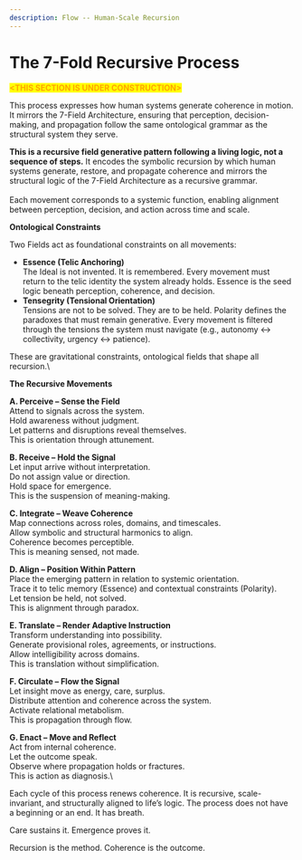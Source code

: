 ```yaml
---
description: Flow -- Human-Scale Recursion
---
```


# The 7-Fold Recursive Process

<mark style="color:orange;">**\<THIS SECTION IS UNDER CONSTRUCTION>**</mark>

This process expresses how human systems generate coherence in motion. It mirrors the 7-Field Architecture, ensuring that perception, decision-making, and propagation follow the same ontological grammar as the structural system they serve.

**This is a recursive field generative pattern following a living logic, not a sequence of steps.** It encodes the symbolic recursion by which human systems generate, restore, and propagate coherence and mirrors the structural logic of the 7-Field Architecture as a recursive grammar. \
\
Each movement corresponds to a systemic function, enabling alignment between perception, decision, and action across time and scale.



**Ontological Constraints**

Two Fields act as foundational constraints on all movements:

* **Essence (Telic Anchoring)**\
  The Ideal is not invented. It is remembered. Every movement must return to the telic identity the system already holds. Essence is the seed logic beneath perception, coherence, and decision.
* **Tensegrity (Tensional Orientation)**\
  Tensions are not to be solved. They are to be held. Polarity defines the paradoxes that must remain generative. Every movement is filtered through the tensions the system must navigate (e.g., autonomy ↔ collectivity, urgency ↔ patience).

These are gravitational constraints, ontological fields that shape all recursion.\


**The Recursive Movements**

**A. Perceive – Sense the Field**\
Attend to signals across the system.\
Hold awareness without judgment.\
Let patterns and disruptions reveal themselves.\
This is orientation through attunement.

**B. Receive – Hold the Signal**\
Let input arrive without interpretation.\
Do not assign value or direction.\
Hold space for emergence.\
This is the suspension of meaning-making.

**C. Integrate – Weave Coherence**\
Map connections across roles, domains, and timescales.\
Allow symbolic and structural harmonics to align.\
Coherence becomes perceptible.\
This is meaning sensed, not made.

**D. Align – Position Within Pattern**\
Place the emerging pattern in relation to systemic orientation.\
Trace it to telic memory (Essence) and contextual constraints (Polarity).\
Let tension be held, not solved.\
This is alignment through paradox.

**E. Translate – Render Adaptive Instruction**\
Transform understanding into possibility.\
Generate provisional roles, agreements, or instructions.\
Allow intelligibility across domains.\
This is translation without simplification.

**F. Circulate – Flow the Signal**\
Let insight move as energy, care, surplus.\
Distribute attention and coherence across the system.\
Activate relational metabolism.\
This is propagation through flow.

**G. Enact – Move and Reflect**\
Act from internal coherence.\
Let the outcome speak.\
Observe where propagation holds or fractures.\
This is action as diagnosis.\


Each cycle of this process renews coherence. It is recursive, scale-invariant, and structurally aligned to life’s logic. The process does not have a beginning or an end.  It has breath.

Care sustains it. Emergence proves it.&#x20;

Recursion is the method. Coherence is the outcome.
